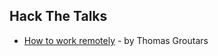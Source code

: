 ## Hack The Talks
* [How to work remotely](https://vimeo.com/428942870?utm_source=email&utm_medium=vimeo-cliptranscode-201504&utm_campaign=28749) - by Thomas Groutars
